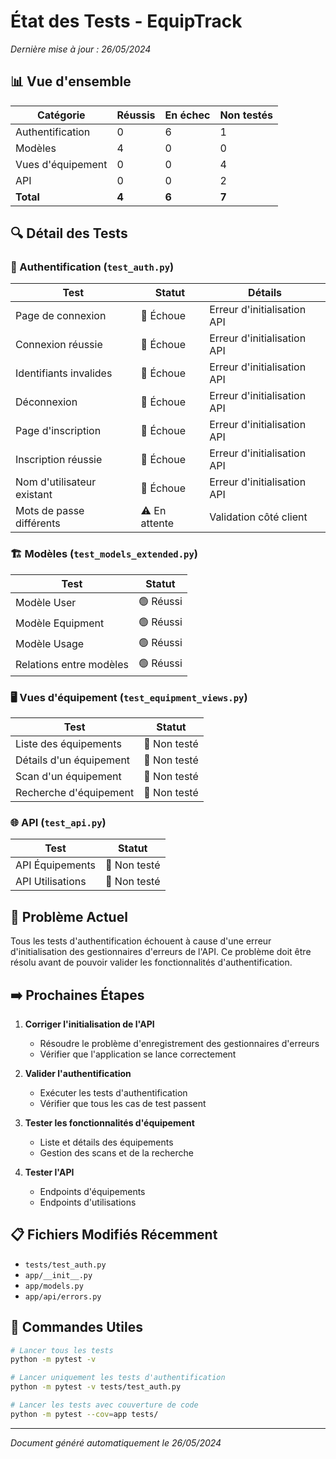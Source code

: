 # État des Tests - EquipTrack
*Dernière mise à jour : 26/05/2024*

## 📊 Vue d'ensemble

| Catégorie | Réussis | En échec | Non testés |
|-----------|---------|----------|------------|
| Authentification | 0 | 6 | 1 |
| Modèles | 4 | 0 | 0 |
| Vues d'équipement | 0 | 0 | 4 |
| API | 0 | 0 | 2 |
| **Total** | **4** | **6** | **7** |

## 🔍 Détail des Tests

### 🔐 Authentification (`test_auth.py`)

| Test | Statut | Détails |
|------|--------|---------|
| Page de connexion | 🔴 Échoue | Erreur d'initialisation API |
| Connexion réussie | 🔴 Échoue | Erreur d'initialisation API |
| Identifiants invalides | 🔴 Échoue | Erreur d'initialisation API |
| Déconnexion | 🔴 Échoue | Erreur d'initialisation API |
| Page d'inscription | 🔴 Échoue | Erreur d'initialisation API |
| Inscription réussie | 🔴 Échoue | Erreur d'initialisation API |
| Nom d'utilisateur existant | 🔴 Échoue | Erreur d'initialisation API |
| Mots de passe différents | ⚠️ En attente | Validation côté client |

### 🏗️ Modèles (`test_models_extended.py`)

| Test | Statut |
|------|--------|
| Modèle User | 🟢 Réussi |
| Modèle Equipment | 🟢 Réussi |
| Modèle Usage | 🟢 Réussi |
| Relations entre modèles | 🟢 Réussi |

### 🖥️ Vues d'équipement (`test_equipment_views.py`)

| Test | Statut |
|------|--------|
| Liste des équipements | 🔴 Non testé |
| Détails d'un équipement | 🔴 Non testé |
| Scan d'un équipement | 🔴 Non testé |
| Recherche d'équipement | 🔴 Non testé |

### 🌐 API (`test_api.py`)

| Test | Statut |
|------|--------|
| API Équipements | 🔴 Non testé |
| API Utilisations | 🔴 Non testé |

## 🚧 Problème Actuel

Tous les tests d'authentification échouent à cause d'une erreur d'initialisation des gestionnaires d'erreurs de l'API. Ce problème doit être résolu avant de pouvoir valider les fonctionnalités d'authentification.

## ➡️ Prochaines Étapes

1. **Corriger l'initialisation de l'API**
   - Résoudre le problème d'enregistrement des gestionnaires d'erreurs
   - Vérifier que l'application se lance correctement

2. **Valider l'authentification**
   - Exécuter les tests d'authentification
   - Vérifier que tous les cas de test passent

3. **Tester les fonctionnalités d'équipement**
   - Liste et détails des équipements
   - Gestion des scans et de la recherche

4. **Tester l'API**
   - Endpoints d'équipements
   - Endpoints d'utilisations

## 📋 Fichiers Modifiés Récemment

- `tests/test_auth.py`
- `app/__init__.py`
- `app/models.py`
- `app/api/errors.py`

## 🔄 Commandes Utiles

```bash
# Lancer tous les tests
python -m pytest -v

# Lancer uniquement les tests d'authentification
python -m pytest -v tests/test_auth.py

# Lancer les tests avec couverture de code
python -m pytest --cov=app tests/
```

---
*Document généré automatiquement le 26/05/2024*
